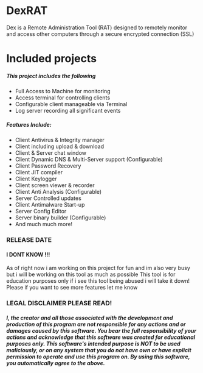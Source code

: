 # DexRAT
Dex is a Remote Administration Tool (RAT) designed to remotely monitor and access other computers through a secure encrypted connection (SSL)

# Included projects
##### This project includes the following
- Full Access to Machine for monitoring
- Access terminal for controlling clients
- Configurable client manageable via Terminal
- Log server recording all significant events

##### Features Include:
- Client Antivirus & Integrity manager
- Client including upload & download
- Client & Server chat window
- Client Dynamic DNS & Multi-Server support (Configurable)
- Client Password Recovery
- Client JIT compiler 
- Client Keylogger 
- Client screen viewer & recorder
- Client Anti Analysis (Configurable)
- Server Controlled updates
- Client Antimalware Start-up 
- Server Config Editor
- Server binary builder (Configurable)
- And much much more!

### RELEASE DATE
#### I DONT KNOW !!!
As of right now i am working on this project for fun and im also very busy but i will be working on this tool as much as possible
This tool is for education purposes only if i see this tool being abused i will take it down!
Please if you want to see more features let me know

### LEGAL DISCLAIMER PLEASE READ!
##### I, the creator and all those associated with the development and production of this program are not responsible for any actions and or damages caused by this software. You bear the full responsibility of your actions and acknowledge that this software was created for educational purposes only. This software's intended purpose is NOT to be used maliciously, or on any system that you do not have own or have explicit permission to operate and use this program on. By using this software, you automatically agree to the above.
